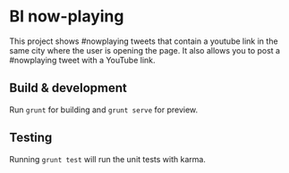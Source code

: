 # BI now-playing

This project shows #nowplaying tweets that contain a youtube link in the same city where the user is opening the page. It also allows you to post a #nowplaying tweet with a YouTube link.

## Build & development

Run `grunt` for building and `grunt serve` for preview.

## Testing

Running `grunt test` will run the unit tests with karma.
